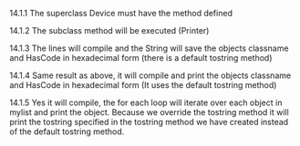 14.1.1
The superclass Device must have the method defined

14.1.2
The subclass method will be executed (Printer)

14.1.3
The lines will compile and the String will save the objects classname and HasCode in hexadecimal form (there is a default tostring method)

14.1.4
Same result as above, it will compile and print the objects classname and HasCode in hexadecimal form (It uses the default tostring method)

14.1.5
Yes it will compile, the for each loop will iterate over each object in mylist and print the object. Because we override the tostring method it will print the tostring specified in the tostring method we have created instead of the default tostring method.


